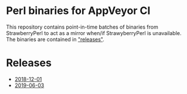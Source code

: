 <DOCTYPE markdown>
<meta charset="utf-8" content="text/markdown" lang="en">

# Perl binaries for AppVeyor CI

<!-- last <https://StrawberryPerl.com> downtime was for 2+days on 2018-11-30 -->

This repository contains point-in-time batches of binaries from StrawberryPerl to act as a mirror when/if StrawyberryPerl is unavailable. The binaries are contained in ["releases"](https://github.com/rivy/CI.AppVeyor.helpers-perl-binaries/releases).

# Releases

- [2018-12-01](https://github.com/rivy/CI.AppVeyor.helpers-perl-binaries/releases/tag/1.2018.0)
- [2019-06-03](https://github.com/rivy/CI.AppVeyor.helpers-perl-binaries/releases/tag/1.2019.0)
